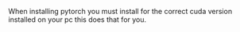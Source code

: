 When installing pytorch you must install for the correct cuda version installed on your pc this does that for you.
